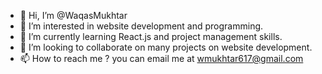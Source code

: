 - 👋 Hi, I’m @WaqasMukhtar
- 👀 I’m interested in website development and programming.
- 🌱 I’m currently learning React.js and project management skills.
- 💞️ I’m looking to collaborate on many projects on website development.
- 📫 How to reach me ? you can email me at wmukhtar617@gmail.com

<!---
WaqasMukhtar/WaqasMukhtar is a ✨ special ✨ repository because its `README.md` (this file) appears on your GitHub profile.
You can click the Preview link to take a look at your changes.
--->

